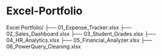 # Excel-Portfolio
Excel Portfolio/
├── 01_Expense_Tracker.xlsx
├── 02_Sales_Dashboard.xlsx
├── 03_Student_Grades.xlsx
├── 04_HR_Analytics.xlsx
├── 05_Financial_Analyzer.xlsx
├── 06_PowerQuery_Cleaning.xlsx
